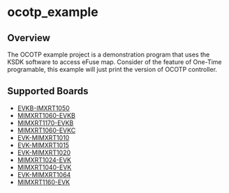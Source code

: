 # ocotp_example

## Overview

The OCOTP example project is a demonstration program that uses the KSDK software to access eFuse map.
Consider of the feature of One-Time programable, this example will just print the version of OCOTP controller.

## Supported Boards
- [EVKB-IMXRT1050](../../_boards/evkbimxrt1050/driver_examples/ocotp/example_board_readme.md)
- [MIMXRT1060-EVKB](../../_boards/evkbmimxrt1060/driver_examples/ocotp/example_board_readme.md)
- [MIMXRT1170-EVKB](../../_boards/evkbmimxrt1170/driver_examples/ocotp/example_board_readme.md)
- [MIMXRT1060-EVKC](../../_boards/evkcmimxrt1060/driver_examples/ocotp/example_board_readme.md)
- [EVK-MIMXRT1010](../../_boards/evkmimxrt1010/driver_examples/ocotp/example_board_readme.md)
- [EVK-MIMXRT1015](../../_boards/evkmimxrt1015/driver_examples/ocotp/example_board_readme.md)
- [EVK-MIMXRT1020](../../_boards/evkmimxrt1020/driver_examples/ocotp/example_board_readme.md)
- [MIMXRT1024-EVK](../../_boards/evkmimxrt1024/driver_examples/ocotp/example_board_readme.md)
- [MIMXRT1040-EVK](../../_boards/evkmimxrt1040/driver_examples/ocotp/example_board_readme.md)
- [EVK-MIMXRT1064](../../_boards/evkmimxrt1064/driver_examples/ocotp/example_board_readme.md)
- [MIMXRT1160-EVK](../../_boards/evkmimxrt1160/driver_examples/ocotp/example_board_readme.md)
